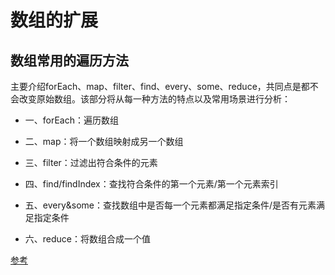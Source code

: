 # 数组的扩展

## 数组常用的遍历方法
主要介绍forEach、map、filter、find、every、some、reduce，共同点是都不会改变原始数组。该部分将从每一种方法的特点以及常用场景进行分析：

+ 一、forEach：遍历数组

+ 二、map：将一个数组映射成另一个数组

+ 三、filter：过滤出符合条件的元素

+ 四、find/findIndex：查找符合条件的第一个元素/第一个元素索引

+ 五、every&some：查找数组中是否每一个元素都满足指定条件/是否有元素满足指定条件

+ 六、reduce：将数组合成一个值


[参考](https://github.com/ljianshu/Blog/issues/31)